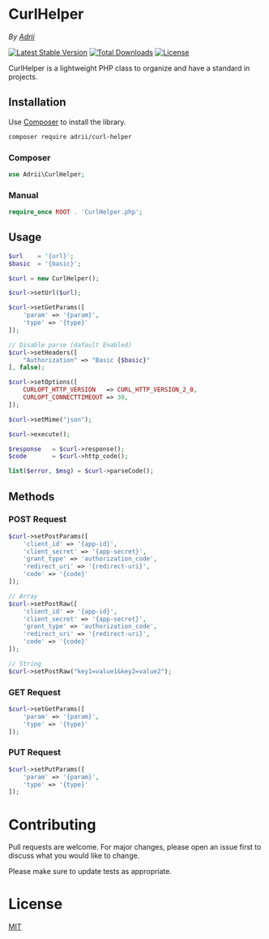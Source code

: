 # CurlHelper

*By [Adrii](https://github.com/AdrianVillamayor)*

[![Latest Stable Version](http://img.shields.io/packagist/v/adrii/curl-helper.svg)](https://packagist.org/packages/adrii/curl-helper)
[![Total Downloads](http://img.shields.io/packagist/dt/adrii/curl-helper.svg)](https://packagist.org/packages/adrii/curl-helper)
[![License](http://img.shields.io/packagist/l/adrii/curl-helper.svg)](https://packagist.org/packages/adrii/curl-helper)

CurlHelper is a lightweight PHP class to organize and have a standard in projects.

## Installation

Use [Composer](https://getcomposer.org/) to install the library.

```bash
composer require adrii/curl-helper
```

### Composer
```php
use Adrii\CurlHelper;
```

### Manual

```php
require_once ROOT . 'CurlHelper.php';
```

## Usage

```php
$url    = '{url}';
$basic  = '{basic}';

$curl = new CurlHelper();

$curl->setUrl($url);

$curl->setGetParams([
    'param' => '{param}',
    'type' => '{type}'
]);

// Disable parse (dafault Enabled) 
$curl->setHeaders([
    "Authorization" => "Basic {$basic}"
], false);

$curl->setOptions([
    CURLOPT_HTTP_VERSION   => CURL_HTTP_VERSION_2_0,
    CURLOPT_CONNECTTIMEOUT => 30,
]);

$curl->setMime("json");

$curl->execute();

$response   = $curl->response();
$code       = $curl->http_code();

list($error, $msg) = $curl->parseCode();

```

## Methods

### POST Request

```php
$curl->setPostParams([
    'client_id' => '{app-id}',
    'client_secret' => '{app-secret}',
    'grant_type' => 'authorization_code',
    'redirect_uri' => '{redirect-uri}',
    'code' => '{code}'
]);
```

```php
// Array
$curl->setPostRaw([
    'client_id' => '{app-id}',
    'client_secret' => '{app-secret}',
    'grant_type' => 'authorization_code',
    'redirect_uri' => '{redirect-uri}',
    'code' => '{code}'
]);

// String
$curl->setPostRaw("key1=value1&key2=value2");
```

### GET Request

```php
$curl->setGetParams([
    'param' => '{param}',
    'type' => '{type}'
]);
```

### PUT Request


```php
$curl->setPutParams([
    'param' => '{param}',
    'type' => '{type}'
]);
```

# Contributing
Pull requests are welcome. For major changes, please open an issue first to discuss what you would like to change.

Please make sure to update tests as appropriate.

# License
[MIT](https://github.com/AdrianVillamayor/CurlHelper/blob/master/LICENSE)
